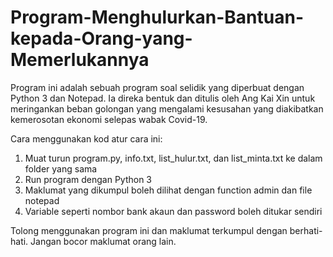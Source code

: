# Program-Menghulurkan-Bantuan-kepada-Orang-yang-Memerlukannya
Program ini adalah sebuah program soal selidik yang diperbuat dengan Python 3 dan Notepad. Ia direka bentuk dan ditulis oleh Ang Kai Xin untuk meringankan beban golongan yang mengalami kesusahan yang diakibatkan kemerosotan ekonomi selepas wabak Covid-19. 

Cara menggunakan kod atur cara ini:
1. Muat turun program.py, info.txt, list_hulur.txt, dan list_minta.txt ke dalam folder yang sama
2. Run program dengan Python 3
3. Maklumat yang dikumpul boleh dilihat dengan function admin dan file notepad
4. Variable seperti nombor bank akaun dan password boleh ditukar sendiri

Tolong menggunakan program ini dan maklumat terkumpul dengan berhati-hati. Jangan bocor maklumat orang lain.
